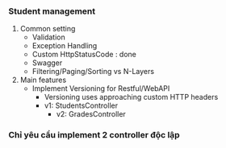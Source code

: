 ### Student management
1. Common setting
   - Validation
   - Exception Handling 
   - Custom HttpStatusCode : done
   - Swagger 
   - Filtering/Paging/Sorting vs N-Layers
2. Main features
   - Implement Versioning for Restful/WebAPI
	 - Versioning uses approaching custom HTTP headers
     - v1: StudentsController
	   - v2: GradesController

### Chỉ yêu cầu implement 2 controller độc lập
